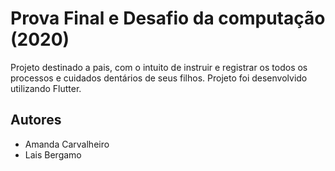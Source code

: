# Prova Final e Desafio da computação (2020)
Projeto destinado a pais, com o intuito de instruir e registrar os todos os processos e cuidados dentários de seus filhos.
Projeto foi desenvolvido utilizando Flutter.

## Autores
- Amanda Carvalheiro
- Lais Bergamo
